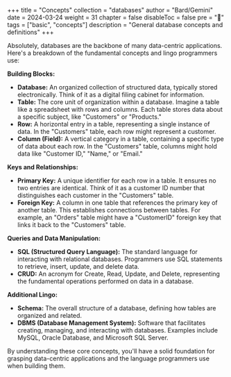 +++
title = "Concepts"
collection = "databases"
author = "Bard/Gemini"
date = 2024-03-24
weight = 31
chapter = false
disableToc = false
pre = "<b>📜</b>"
tags = ["basic", "concepts"]
description = "General database concepts and definitions"
+++

Absolutely, databases are the backbone of many data-centric applications. Here's a breakdown of the fundamental concepts and lingo programmers use:

**Building Blocks:**

* **Database:**  An organized collection of structured data, typically stored electronically. Think of it as a digital filing cabinet for information.
* **Table:**  The core unit of organization within a database. Imagine a table like a spreadsheet with rows and columns. Each table stores data about a specific subject, like "Customers" or "Products."
* **Row:**  A horizontal entry in a table, representing a single instance of data. In the "Customers" table, each row might represent a customer.
* **Column (Field):**  A vertical category in a table, containing a specific type of data about each row. In the "Customers" table, columns might hold data like "Customer ID," "Name," or "Email."

**Keys and Relationships:**

* **Primary Key:** A unique identifier for each row in a table. It ensures no two entries are identical.  Think of it as a customer ID number that distinguishes each customer in the "Customers" table. 
* **Foreign Key:** A column in one table that references the primary key of another table. This establishes connections between tables.  For example, an "Orders" table might have a "CustomerID" foreign key that links it back to the "Customers" table.

**Queries and Data Manipulation:**

* **SQL (Structured Query Language):** The standard language for interacting with relational databases. Programmers use SQL statements to retrieve, insert, update, and delete data. 
* **CRUD:**  An acronym for Create, Read, Update, and Delete, representing the fundamental operations performed on data in a database.

**Additional Lingo:**

* **Schema:**  The overall structure of a database, defining how tables are organized and related. 
* **DBMS (Database Management System):** Software that facilitates creating, managing, and interacting with databases.  Examples include MySQL, Oracle Database, and Microsoft SQL Server.

By understanding these core concepts, you'll have a solid foundation for grasping data-centric applications and the language programmers use when building them.